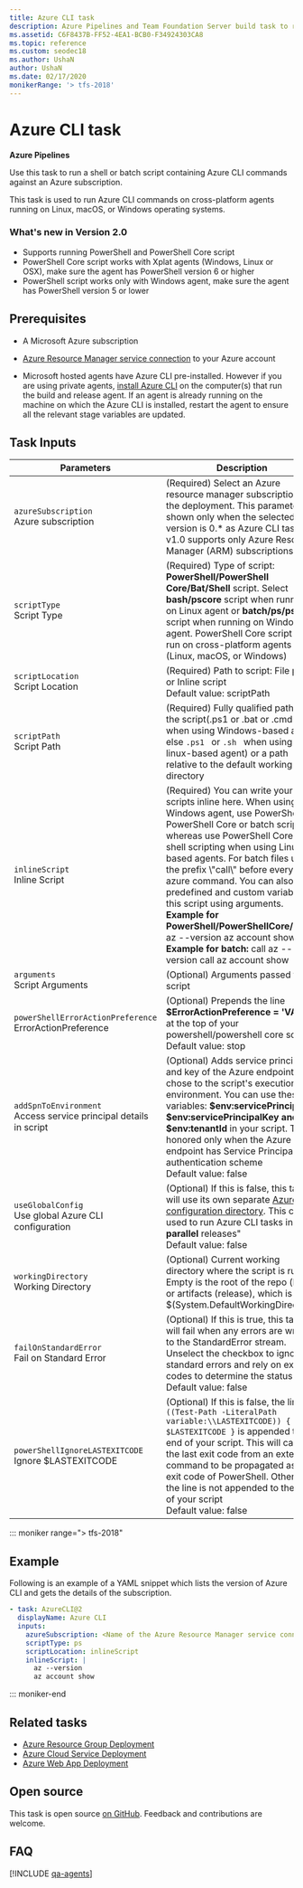 ```yaml
---
title: Azure CLI task
description: Azure Pipelines and Team Foundation Server build task to run a shell or batch script containing Microsoft Azure CLI commands
ms.assetid: C6F8437B-FF52-4EA1-BCB0-F34924303CA8
ms.topic: reference
ms.custom: seodec18
ms.author: UshaN
author: UshaN
ms.date: 02/17/2020
monikerRange: '> tfs-2018'
---
```


# Azure CLI task

**Azure Pipelines**

Use this task to run a shell or batch 
script containing Azure CLI commands against an Azure subscription.

This task is used to run Azure CLI commands on 
cross-platform agents running on Linux, macOS, or Windows operating systems.


### What's new in Version 2.0

- Supports running PowerShell and PowerShell Core script
- PowerShell Core script works with Xplat agents (Windows, Linux or OSX), make sure the agent has PowerShell version 6 or higher
- PowerShell script works only with Windows agent, make sure the agent has PowerShell version 5 or lower

## Prerequisites

- A Microsoft Azure subscription

- [Azure Resource Manager service connection](../../library/connect-to-azure.md) to your Azure account

- Microsoft hosted agents have Azure CLI pre-installed. However if you are using private agents, [install Azure CLI](https://azure.microsoft.com/documentation/articles/xplat-cli-install/) on the computer(s) that run the build and release agent. 
  If an agent is already running on the machine on which the Azure CLI is installed, restart the agent to ensure all the relevant stage variables are updated.
  
## Task Inputs

<table>
  <thead>
    <tr>
      <th>Parameters</th>
      <th>Description</th>
    </tr>
  </thead>
<tr>
    <td><code>azureSubscription</code><br/>Azure subscription</td>
    <td>(Required) Select an Azure resource manager subscription for the deployment. This parameter is shown only when the selected task version is 0.* as Azure CLI task v1.0 supports only Azure Resource Manager (ARM) subscriptions</td>
</tr>
<tr>
    <td><code>scriptType</code><br/>Script Type</td>
    <td>(Required) Type of script: <b>PowerShell/PowerShell Core/Bat/Shell</b> script. Select <b>bash/pscore</b> script when running on Linux agent or <b>batch/ps/pscore</b> script when running on Windows agent. PowerShell Core script can run on cross-platform agents (Linux, macOS, or Windows)</td>
</tr>
<tr>
    <td><code>scriptLocation</code><br/>Script Location</td>
    <td>(Required) Path to script: File path or Inline script<br/>Default value: scriptPath</td>
</tr>
<tr>
    <td><code>scriptPath</code><br/>Script Path</td>
    <td>(Required) Fully qualified path of the script(.ps1 or .bat or .cmd when using Windows-based agent else <code>.ps1 </code> or <code>.sh </code> when using linux-based agent) or a path relative to the default working directory</td>
</tr>
<tr>
    <td><code>inlineScript</code><br/>Inline Script</td>
    <td>(Required) You can write your scripts inline here. When using Windows agent, use PowerShell or PowerShell Core or batch scripting whereas use PowerShell Core or shell scripting when using Linux based agents. For batch files use the prefix \"call\" before every azure command. You can also pass predefined and custom variables to this script using arguments. <br/><b>Example for PowerShell/PowerShellCore/shell:</b> az --version az account show <br/><b>Example for batch:</b> call az --version call az account show</td>
</tr>
<tr>
    <td><code>arguments</code><br/>Script Arguments</td>
    <td>(Optional) Arguments passed to the script</td>
</tr>
<tr>
    <td><code>powerShellErrorActionPreference</code><br/>ErrorActionPreference</td>
    <td>(Optional) Prepends the line <b>$ErrorActionPreference = 'VALUE'</b> at the top of your powershell/powershell core script<br/>Default value: stop</td>
</tr>
<tr>
    <td><code>addSpnToEnvironment</code><br/>Access service principal details in script</td>
    <td>(Optional) Adds service principal id and key of the Azure endpoint you chose to the script's execution environment. You can use these variables: <b>$env:servicePrincipalId, $env:servicePrincipalKey and $env:tenantId</b> in your script. This is honored only when the Azure endpoint has Service Principal authentication scheme<br/>Default value: false</td>
</tr>
<tr>
    <td><code>useGlobalConfig</code><br/>Use global Azure CLI configuration</td>
    <td>(Optional) If this is false, this task will use its own separate <a href= "https://docs.microsoft.com/cli/azure/azure-cli-configuration?view=azure-cli-latest#cli-configuration-file">Azure CLI configuration directory</a>. This can be used to run Azure CLI tasks in <b>parallel</b> releases" <br/>Default value: false</td>
</tr>
<tr>
    <td><code>workingDirectory</code><br/>Working Directory</td>
    <td>(Optional) Current working directory where the script is run.  Empty is the root of the repo (build) or artifacts (release), which is $(System.DefaultWorkingDirectory)</td>
</tr>
<tr>
    <td><code>failOnStandardError</code><br/>Fail on Standard Error</td>
    <td>(Optional) If this is true, this task will fail when any errors are written to the StandardError stream. Unselect the checkbox to ignore standard errors and rely on exit codes to determine the status<br/>Default value: false</td>
</tr>
<tr>
    <td><code>powerShellIgnoreLASTEXITCODE</code><br/>Ignore $LASTEXITCODE</td>
    <td>(Optional) If this is false, the line <code>if ((Test-Path -LiteralPath variable:\\LASTEXITCODE)) { exit $LASTEXITCODE }</code> is appended to the end of your script. This will cause the last exit code from an external command to be propagated as the exit code of PowerShell. Otherwise the line is not appended to the end of your script<br/>Default value: false</td>
</tr>
</table>

::: moniker range="> tfs-2018"

## Example

Following is an example of a YAML snippet which lists the version of Azure CLI and gets the details of the subscription.

```yaml
- task: AzureCLI@2
  displayName: Azure CLI
  inputs:
    azureSubscription: <Name of the Azure Resource Manager service connection>
    scriptType: ps
    scriptLocation: inlineScript
    inlineScript: |
      az --version
      az account show
```

::: moniker-end

## Related tasks

- [Azure Resource Group Deployment](azure-resource-group-deployment.md)
- [Azure Cloud Service Deployment](azure-cloud-powershell-deployment.md)
- [Azure Web App Deployment](azure-rm-web-app-deployment.md)

## Open source

This task is open source [on GitHub](https://github.com/Microsoft/azure-pipelines-tasks). Feedback and contributions are welcome.

## FAQ
<!-- BEGINSECTION class="md-qanda" -->

[!INCLUDE [qa-agents](../../includes/qa-agents.md)]

<!-- ENDSECTION -->
